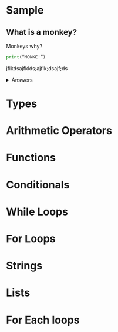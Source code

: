 # Sample

## What is a monkey?

Monkeys why?

```python
print(“MONKE!”)
```

jflkdsajfklds;ajflk;dsajf;ds

<details>
<summary>Answers</summary>

jhfks;ldajfk;ldsajflk;dsajfkldsajf;lsa

</details>



# Types

# Arithmetic Operators

# Functions

# Conditionals

# While Loops

# For Loops

# Strings

# Lists

# For Each loops
